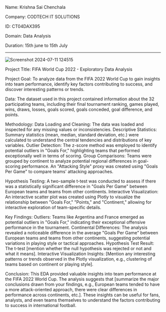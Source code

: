 Name: Krishna Sai Chenchala               
                                                                  
Company: CODTECH IT SOLUTIONS                                          

ID: CT04DAX395                                               

Domain: Data Analysis                                                 

Duration: 15th june to 15th July                                        




------------------------------------------------------------------------------------------------------------------------------------------------------------------------------------------

![Screenshot 2024-07-11 124515](https://github.com/user-attachments/assets/89938628-e8af-43a0-b4ee-b3e2f2f0373b)

Project Title: FIFA World Cup 2022 - Exploratory Data Analysis                                                                                            


Project Goal:
To analyze data from the FIFA 2022 World Cup to gain insights into team performance, identify key factors contributing to success, and discover interesting patterns or trends.          


Data:
The dataset used in this project contained information about the 32 participating teams, including their final tournament ranking, games played, wins, draws, losses, goals scored, goals conceded, goal difference, and points.                           


Methodology:
Data Loading and Cleaning:
The data was loaded and inspected for any missing values or inconsistencies.
Descriptive Statistics:
Summary statistics (mean, median, standard deviation, etc.) were calculated to understand the central tendencies and distributions of key variables.
Outlier Detection:
The z-score method was employed to identify potential outliers in "Goals For," highlighting teams that performed exceptionally well in terms of scoring.
Group Comparisons:
Teams were grouped by continent to analyze potential regional differences in goal-scoring performance.
An "Attacking Style" proxy was created using "Goals Per Game" to compare teams' attacking approaches.                         


Hypothesis Testing:
A two-sample t-test was conducted to assess if there was a statistically significant difference in "Goals Per Game" between European teams and teams from other continents.
Interactive Visualization:
An interactive scatter plot was created using Plotly to visualize the relationship between "Goals For," "Points," and "Continent," allowing for interactive exploration of team-specific details.                                                  


Key Findings:
Outliers:   Teams like Argentina and France emerged as potential outliers in "Goals For," indicating their exceptional offensive performance in the tournament.
Continental Differences:  The analysis revealed a noticeable difference in the average "Goals Per Game" between European teams and teams from other continents, suggesting potential variations in playing style or tactical approaches.
Hypothesis Test Result: The t-test [mention whether the null hypothesis was rejected or not and what it means].
Interactive Visualization Insights: [Mention any interesting patterns or trends observed in the Plotly visualization, e.g., clustering of teams based on continent or playing style].                                                          

Conclusion: 
This EDA provided valuable insights into team performance at the FIFA 2022 World Cup. The analysis suggests that [summarize the major conclusions drawn from your findings, e.g., European teams tended to have a more attack-oriented approach, there were clear differences in performance across continents, etc.]. These insights can be useful for fans, analysts, and even teams themselves to understand the factors contributing to success in international football.

